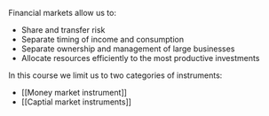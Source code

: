Financial markets allow us to:
- Share and transfer risk
- Separate timing of income and consumption
- Separate ownership and management of large businesses
- Allocate resources efficiently to the most productive investments

In this course we limit us to two categories of instruments:
- [[Money market instrument]]
- [[Captial market instruments]]

